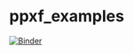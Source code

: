 # ppxf_examples

[![Binder](https://mybinder.org/badge_logo.svg)](https://mybinder.org/v2/gh/rundesk/ppxf_examples/main?labpath=ppxf_example_population_photometry.ipynb)
